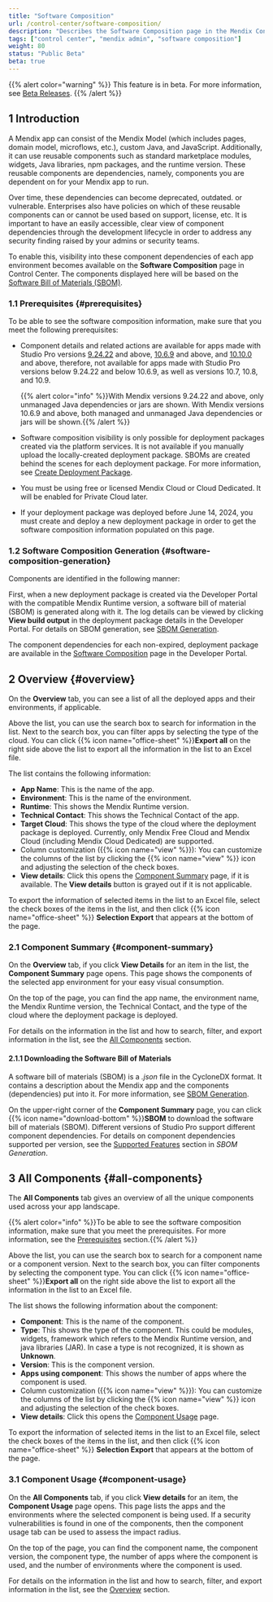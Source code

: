 ```yaml
---
title: "Software Composition"
url: /control-center/software-composition/
description: "Describes the Software Composition page in the Mendix Control Center."
tags: ["control center", "mendix admin", "software composition"]
weight: 80
status: "Public Beta"
beta: true
---
```


{{% alert color="warning" %}}
This feature is in beta. For more information, see [Beta Releases](/releasenotes/beta-features/). 
{{% /alert %}}

## 1 Introduction

A Mendix app can consist of the Mendix Model (which includes pages, domain model, microflows, etc.), custom Java, and JavaScript. Additionally, it can use reusable components such as standard marketplace modules, widgets, Java libraries, npm packages, and the runtime version. These reusable components are dependencies, namely, components you are dependent on for your Mendix app to run.  

Over time, these dependencies can become deprecated, outdated. or vulnerable. Enterprises also have policies on which of these reusable components can or cannot be used based on support, license, etc. It is important to have an easily accessible, clear view of component dependencies through the development lifecycle in order to address any security finding raised by your admins or security teams.

To enable this, visibility into these component dependencies of each app environment becomes available on the **Software Composition** page in Control Center. The components displayed here will be based on the [Software Bill of Materials (SBOM)](/refguide/sbom-generation/).

### 1.1 Prerequisites {#prerequisites}

To be able to see the software composition information, make sure that you meet the following prerequisites:

* Component details and related actions are available for apps made with Studio Pro versions [9.24.22](/releasenotes/studio-pro/9.24/#92422) and above, [10.6.9](/releasenotes/studio-pro/10.6/#1069) and above, and [10.10.0](/releasenotes/studio-pro/10.10/#10100) and above, therefore, not available for apps made with Studio Pro versions below 9.24.22 and below 10.6.9, as well as versions 10.7, 10.8, and 10.9.

  {{% alert color="info" %}}With Mendix versions 9.24.22 and above, only unmanaged Java dependencies or jars are shown. With Mendix versions 10.6.9 and above, both managed and unmanaged Java dependencies or jars will be shown.{{% /alert %}}

* Software composition visibility is only possible for deployment packages created via the platform services. It is not available if you manually upload the locally-created deployment package. SBOMs are created behind the scenes for each deployment package. For more information, see [Create Deployment Package](/refguide/create-deployment-package-dialog/).

* You must be using free or licensed Mendix Cloud or Cloud Dedicated. It will be enabled for Private Cloud later. 

* If your deployment package was deployed before June 14, 2024, you must create and deploy a new deployment package in order to get the software composition information populated on this page.

### 1.2 Software Composition Generation {#software-composition-generation}

Components are identified in the following manner:

First, when a new deployment package is created via the Developer Portal with the compatible Mendix Runtime version, a software bill of material (SBOM) is generated along with it. The log details can be viewed by clicking **View build output** in the deployment package details in the Developer Portal. For details on SBOM generation, see [SBOM Generation](/refguide/sbom-generation/).

The component dependencies for each non-expired, deployment package are available in the [Software Composition](/developerportal/deploy/software-composition/) page in the Developer Portal. 

## 2 Overview {#overview}

On the **Overview** tab, you can see a list of all the deployed apps and their environments, if applicable.

Above the list, you can use the search box to search for information in the list. Next to the search box, you can filter apps by selecting the type of the cloud. You can click {{% icon name="office-sheet" %}}**Export all** on the right side above the list to export all the information in the list to an Excel file.

The list contains the following information:

* **App Name**: This is the name of the app.
* **Environment**: This is the name of the environment.
* **Runtime**: This shows the Mendix Runtime version.
* **Technical Contact**: This shows the Technical Contact of the app.
* **Target Cloud**: This shows the type of the cloud where the deployment package is deployed. Currently, only Mendix Free Cloud and Mendix Cloud (including Mendix Cloud Dedicated) are supported.
* Column customization ({{% icon name="view" %}}): You can customize the columns of the list by clicking the {{% icon name="view" %}} icon and adjusting the selection of the check boxes.
* **View details**: Click this opens the [Component Summary](#component-summary) page, if it is available. The **View details** button is grayed out if it is not applicable.

To export the information of selected items in the list to an Excel file, select the check boxes of the items in the list, and then click {{% icon name="office-sheet" %}} **Selection Export** that appears at the bottom of the page.

### 2.1 Component Summary {#component-summary}

On the **Overview** tab, if you click **View Details** for an item in the list, the **Component Summary** page opens. This page shows the components of the selected app environment for your easy visual consumption.

On the top of the page, you can find the app name, the environment name, the Mendix Runtime version, the Technical Contact, and the type of the cloud where the deployment package is deployed.

For details on the information in the list and how to search, filter, and export information in the list, see the [All Components](#all-components) section.

#### 2.1.1 Downloading the Software Bill of Materials

A software bill of materials (SBOM) is a *.json* file in the CycloneDX format. It contains a description about the Mendix app and the components (dependencies) put into it. For more information, see [SBOM Generation](/refguide/sbom-generation/).

On the upper-right corner of the **Component Summary** page, you can click {{% icon name="download-bottom" %}}**SBOM** to download the software bill of materials (SBOM). Different versions of Studio Pro support different component dependencies. For details on component dependencies supported per version, see the [Supported Features](/refguide/sbom-generation/#supported-features) section in *SBOM Generation*.

## 3 All Components {#all-components}

The **All Components** tab gives an overview of all the unique components used across your app landscape. 

{{% alert color="info" %}}To be able to see the software composition information, make sure that you meet the prerequisites. For more information, see the [Prerequisites](#prerequisites) section.{{% /alert %}}

Above the list, you can use the search box to search for a component name or a component version. Next to the search box, you can filter components by selecting the component type. You can click {{% icon name="office-sheet" %}}**Export all** on the right side above the list to export all the information in the list to an Excel file.

The list shows the following information about the component:

* **Component**: This is the name of the component.
* **Type**: This shows the type of the component. This could be modules, widgets, framework which refers to the Mendix Runtime version, and java libraries (JAR). In case a type is not recognized, it is shown as **Unknown**.
* **Version**: This is the component version.
* **Apps using component**: This shows the number of apps where the component is used.
* Column customization ({{% icon name="view" %}}): You can customize the columns of the list by clicking the {{% icon name="view" %}} icon and adjusting the selection of the check boxes.
* **View details**: Click this opens the [Component Usage](#component-usage) page.

To export the information of selected items in the list to an Excel file, select the check boxes of the items in the list, and then click {{% icon name="office-sheet" %}} **Selection Export** that appears at the bottom of the page.

### 3.1 Component Usage {#component-usage}

On the **All Components** tab, if you click **View details** for an item, the **Component Usage** page opens. This page lists the apps and the environments where the selected component is being used. If a security vulnerabilities is found in one of the components, then the component usage tab can be used to assess the impact radius.

On the top of the page, you can find the component name, the component version, the component type, the number of apps where the component is used, and the number of environments where the component is used.

For details on the information in the list and how to search, filter, and export information in the list, see the [Overview](#overview) section.